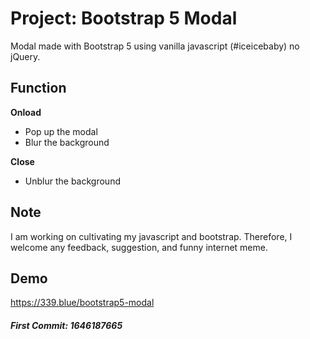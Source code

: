 # Project: Bootstrap 5 Modal
Modal made with Bootstrap 5 using vanilla javascript (#iceicebaby) no jQuery.

## Function
**Onload**
- Pop up the modal
- Blur the background

**Close**
- Unblur the background

## Note
I am working on cultivating my javascript and bootstrap. Therefore, I welcome any feedback, suggestion, and funny internet meme.

## Demo
https://339.blue/bootstrap5-modal

##### First Commit: 1646187665
